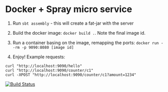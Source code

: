 Docker + Spray micro service
======================
1. Run `sbt assembly` - this will create a fat-jar with the server

2. Build the docker image: `docker build .`. Note the final image id.

3. Run a container basing on the image, remapping the ports: `docker run --rm -p 9090:8080 [image id]`

4. Enjoy! Example requests:
```
curl "http://localhost:9090/hello"
curl "http://localhost:9090/counter/c1"
curl -XPOST "http://localhost:9090/counter/c1?amount=1234"
```
[![Build Status](https://travis-ci.org/simonedesordi/docker-spray-ms.svg?branch=master)](https://travis-ci.org/simonedesordi/docker-spray-ms)

